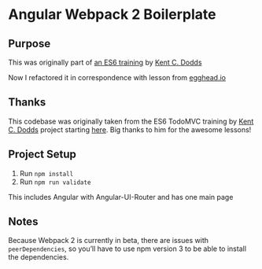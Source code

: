 # Angular Webpack 2 Boilerplate

## Purpose

This was originally part of [an ES6 training](bit.ly/es6-intro-slides) by [Kent C. Dodds](https://twitter.com/kentcdodds)

Now I refactored it in correspondence with lesson from [egghead.io](http://egghead.io/)


## Thanks

This codebase was originally taken from the ES6 TodoMVC training by [Kent C. Dodds](https://github.com/kentcdodds) project starting [here](https://github.com/kentcdodds/es6-todomvc). Big thanks to him for the awesome lessons!

## Project Setup

1. Run `npm install`
2. Run `npm run validate`

This includes Angular with Angular-UI-Router and has one main page

## Notes

Because Webpack 2 is currently in beta, there are issues with `peerDependencies`, so you’ll have to use npm version 3 to be able to install the dependencies.
